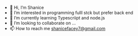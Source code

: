 - 👋 Hi, I’m Shanice
- 👀 I’m interested in programming fulll stck but prefer back end
- 🌱 I’m currently learning Typescriipt and node.js
- 💞️ I’m looking to collaborate on ...
- 📫 How to reach me shanicefacey7@gmail.com

<!---
Conceited99/Conceited99 is a ✨ special ✨ repository because its `README.md` (this file) appears on your GitHub profile.
You can click the Preview link to take a look at your changes.
--->

